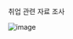 취업 관련 자료 조사

![image](https://user-images.githubusercontent.com/101550112/234494852-c45e719b-c953-43bc-b973-79c58caa13eb.png)
